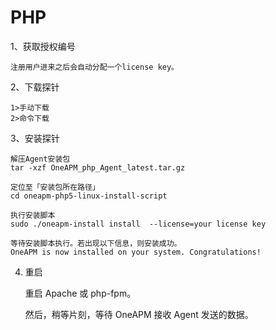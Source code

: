 # PHP
1、获取授权编号

    注册用户进来之后会自动分配一个license key。
    
2、下载探针
    
    

    1>手动下载
    2>命令下载
    
3、安装探针

    解压Agent安装包
    tar -xzf OneAPM_php_Agent_latest.tar.gz
    
    定位至「安装包所在路径」
    cd oneapm-php5-linux-install-script
    
    执行安装脚本
    sudo ./oneapm-install install  --license=your license key
    
    等待安装脚本执行。若出现以下信息，则安装成功。
    OneAPM is now installed on your system. Congratulations!
    
4. 重启
    
    重启 Apache 或 php-fpm。

    然后，稍等片刻，等待 OneAPM 接收 Agent 发送的数据。
    
    